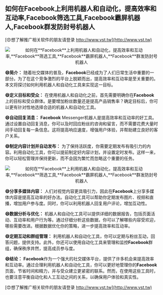 ## **如何在**Facebook**上利用机器人和自动化，提高效率和互动率,**Facebook**筛选工具,**Facebook**霸屏机器人,**Facebook**群发防封号机器人**

[😍想了解推广相关软件的朋友请登录 http://www.vst.tw](http://www.vst.tw)

 <center><img src="https://vst.tw/MP4/tuiguang/png/6.png" alt="如何在**Facebook**上利用机器人和自动化，提高效率和互动率,**Facebook**筛选工具,**Facebook**霸屏机器人,**Facebook**群发防封号机器人"></center>

**😄简介：**
随着社交媒体的普及，**Facebook**已经成为了人们日常生活中重要的一部分。为了在这个竞争激烈的平台上脱颖而出，提高效率和互动率是至关重要的。本文将探讨如何利用机器人和自动化工具来实现这一目标。

**😄定义目标和受众：**
在使用机器人和自动化之前，首先需要明确你在**Facebook**上的目标和受众群体。是要增加粉丝数量还是提高产品销售率？确定目标后，你可以更有针对性地选择合适的机器人和自动化工具。

**😄自动回复消息：**
**Facebook** Messenger机器人是提高效率和互动率的好工具。通过设置自动回复消息，你可以及时回应粉丝的咨询和留言，而不需要花费大量时间手动回复每一条信息。这将提高响应速度，增强用户体验，并帮助建立良好的客户关系。

**😄制定内容计划并自动发布：**
为了保持活跃度，你需要定期发布有吸引力的内容。利用自动化工具，你可以提前制定好内容计划，并设置定时发布。这样一来，你可以轻松管理并保持更新，而不会因为繁忙而忽略这个重要的任务。

 <center><img src="https://vst.tw/MP4/tuiguang/png/6.png" alt="如何在**Facebook**上利用机器人和自动化，提高效率和互动率,**Facebook**筛选工具,**Facebook**霸屏机器人,**Facebook**群发防封号机器人"></center>

**😄分享多媒体内容：**
人们对视觉内容更具吸引力，因此在**Facebook**上分享多媒体内容是提高互动率的好办法。自动化工具可以帮助你定期发布图片、视频和直播，增加用户参与度。同时，你可以利用机器人回复用户评论，增加互动性。

**😄数据分析与优化：**
机器人和自动化工具可以提供详细的数据报告，包括页面活动、互动率和用户行为等。通过仔细分析这些数据，你可以了解哪些内容受欢迎，哪些需要改进。根据数据优化你的策略，进一步提高效率和互动率。

**😄定期互动和群组管理：**
利用机器人和自动化工具，你可以定期与粉丝互动，回答问题，提供支持。此外，你还可以使用自动化工具来管理和监控**Facebook**群组，确保秩序井然，提高成员参与度。

**😄结论：**
**Facebook**作为一个强大的社交媒体平台，提供了许多机会来提高效率和互动率。通过合理利用机器人和自动化工具，你可以更好地管理你的**Facebook**页面，节省时间和精力，并与受众建立更紧密的联系。然而，在使用这些工具时，也要注意平衡自动化和人工互动之间的关系，以确保用户体验和真实性。

[😍想了解推广相关软件的朋友请登录 http://www.vst.tw](http://www.vst.tw)



